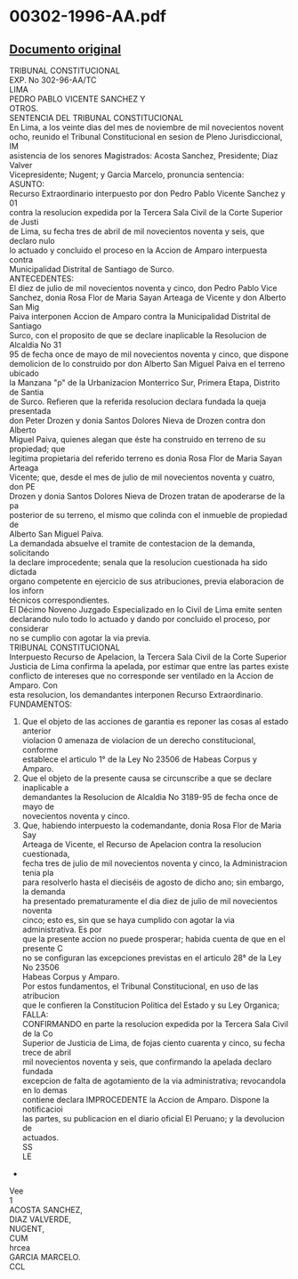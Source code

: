 
00302-1996-AA.pdf
=================
  
[Documento original](https://tc.gob.pe/jurisprudencia/1999/00302-1996-AA.pdf)  
---  
TRIBUNAL CONSTITUCIONAL  
EXP. No 302-96-AA/TC  
LIMA  
PEDRO PABLO VICENTE SANCHEZ Y  
OTROS.  
SENTENCIA DEL TRIBUNAL CONSTITUCIONAL  
En Lima, a los veinte dias del mes de noviembre de mil novecientos novent  
ocho, reunido el Tribunal Constitucional en sesion de Pleno Jurisdiccional,  
IM  
asistencia de los senores Magistrados: Acosta Sanchez, Presidente; Diaz Valver  
Vicepresidente; Nugent; y Garcia Marcelo, pronuncia sentencia:  
ASUNTO:  
Recurso Extraordinario interpuesto por don Pedro Pablo Vicente Sanchez y 01  
contra la resolucion expedida por la Tercera Sala Civil de la Corte Superior de Justi  
de Lima, su fecha tres de abril de mil novecientos noventa y seis, que declaro nulo  
lo actuado y concluido el proceso en la Accion de Amparo interpuesta contra  
Municipalidad Distrital de Santiago de Surco.  
ANTECEDENTES:  
El diez de julio de mil novecientos noventa y cinco, don Pedro Pablo Vice  
Sanchez, donia Rosa Flor de Maria Sayan Arteaga de Vicente y don Alberto San Mig  
Paiva interponen Accion de Amparo contra la Municipalidad Distrital de Santiago  
Surco, con el proposito de que se declare inaplicable la Resolucion de Alcaldia No 31  
95 de fecha once de mayo de mil novecientos noventa y cinco, que dispone  
demolicion de lo construido por don Alberto San Miguel Paiva en el terreno ubicado  
la Manzana "p" de la Urbanizacion Monterrico Sur, Primera Etapa, Distrito de Santia  
de Surco. Refieren que la referida resolucion declara fundada la queja presentada  
don Peter Drozen y donia Santos Dolores Nieva de Drozen contra don Alberto  
Miguel Paiva, quienes alegan que éste ha construido en terreno de su propiedad; que  
legitima propietaria del referido terreno es donia Rosa Flor de Maria Sayan Arteaga  
Vicente; que, desde el mes de julio de mil novecientos noventa y cuatro, don PE  
Drozen y donia Santos Dolores Nieva de Drozen tratan de apoderarse de la pa  
posterior de su terreno, el mismo que colinda con el inmueble de propiedad de  
Alberto San Miguel Paiva.  
La demandada absuelve el tramite de contestacion de la demanda, solicitando  
la declare improcedente; senala que la resolucion cuestionada ha sido dictada  
organo competente en ejercicio de sus atribuciones, previa elaboracion de los inforn  
técnicos correspondientes.  
El Décimo Noveno Juzgado Especializado en lo Civil de Lima emite senten  
declarando nulo todo lo actuado y dando por concluido el proceso, por considerar  
no se cumplio con agotar la via previa.  
TRIBUNAL CONSTITUCIONAL  
Interpuesto Recurso de Apelacion, la Tercera Sala Civil de la Corte Superior  
Justicia de Lima confirma la apelada, por estimar que entre las partes existe  
conflicto de intereses que no corresponde ser ventilado en la Accion de Amparo. Con  
esta resolucion, los demandantes interponen Recurso Extraordinario.  
FUNDAMENTOS:  
1. Que el objeto de las acciones de garantia es reponer las cosas al estado anterior  
violacion 0 amenaza de violacion de un derecho constitucional, conforme  
establece el articulo 1° de la Ley No 23506 de Habeas Corpus y Amparo.  
2. Que el objeto de la presente causa se circunscribe a que se declare inaplicable a  
demandantes la Resolucion de Alcaldia No 3189-95 de fecha once de mayo de  
novecientos noventa y cinco.  
3. Que, habiendo interpuesto la codemandante, donia Rosa Flor de Maria Say  
Arteaga de Vicente, el Recurso de Apelacion contra la resolucion cuestionada,  
fecha tres de julio de mil novecientos noventa y cinco, la Administracion tenia pla  
para resolverlo hasta el dieciséis de agosto de dicho ano; sin embargo, la demanda  
ha presentado prematuramente el dia diez de julio de mil novecientos noventa  
cinco; esto es, sin que se haya cumplido con agotar la via administrativa. Es por  
que la presente accion no puede prosperar; habida cuenta de que en el presente C  
no se configuran las excepciones previstas en el articulo 28° de la Ley No 23506  
Habeas Corpus y Amparo.  
Por estos fundamentos, el Tribunal Constitucional, en uso de las atribucion  
que le confieren la Constitucion Politica del Estado y su Ley Organica;  
FALLA:  
CONFIRMANDO en parte la resolucion expedida por la Tercera Sala Civil de la Co  
Superior de Justicia de Lima, de fojas ciento cuarenta y cinco, su fecha trece de abril  
mil novecientos noventa y seis, que confirmando la apelada declaro fundada  
excepcion de falta de agotamiento de la via administrativa; revocandola en lo demas  
contiene declara IMPROCEDENTE la Accion de Amparo. Dispone la notificacioi  
las partes, su publicacion en el diario oficial El Peruano; y la devolucion de  
actuados.  
SS  
LE  
-  
Vee  
1  
ACOSTA SANCHEZ,  
DIAZ VALVERDE,  
NUGENT,  
CUM  
hrcea  
GARCIA MARCELO.  
CCL